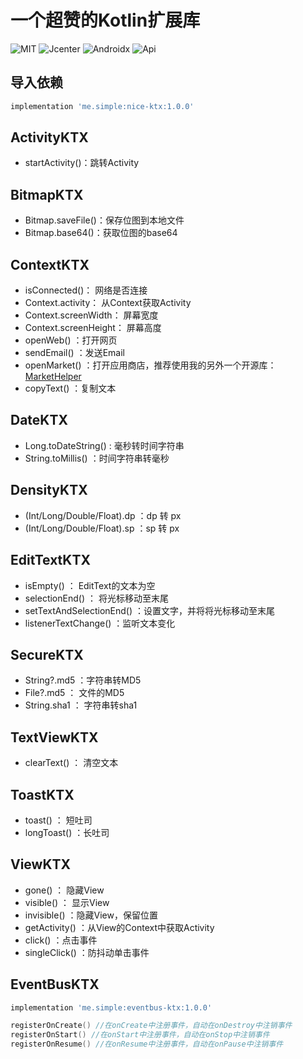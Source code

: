 # 一个超赞的Kotlin扩展库

![MIT](https://img.shields.io/badge/License-MIT-orange?style=flat-square)  ![Jcenter](https://img.shields.io/badge/Jcenter-x.y.z-brightgreen?style=flat-square)  ![Androidx](https://img.shields.io/badge/Androidx-Yes-blue?style=flat-square)  ![Api](https://img.shields.io/badge/Api-14+-blueviolet?style=flat-square) 

## 导入依赖

```groovy
implementation 'me.simple:nice-ktx:1.0.0'
```

## ActivityKTX

* startActivity()：跳转Activity

## BitmapKTX

* Bitmap.saveFile()：保存位图到本地文件
* Bitmap.base64()：获取位图的base64

## ContextKTX

* isConnected()： 网络是否连接
* Context.activity： 从Context获取Activity
* Context.screenWidth： 屏幕宽度
* Context.screenHeight： 屏幕高度
* openWeb() ：打开网页
* sendEmail() ：发送Email
* openMarket() ：打开应用商店，推荐使用我的另外一个开源库：[MarketHelper](https://github.com/simplepeng/MarketHelper)
* copyText() ：复制文本

## DateKTX

* Long.toDateString() : 毫秒转时间字符串
* String.toMillis() ：时间字符串转毫秒

## DensityKTX

* (Int/Long/Double/Float).dp ：dp 转 px
* (Int/Long/Double/Float).sp ：sp 转 px 

## EditTextKTX

* isEmpty() ： EditText的文本为空
* selectionEnd() ： 将光标移动至末尾
* setTextAndSelectionEnd() ：设置文字，并将将光标移动至末尾
* listenerTextChange() ：监听文本变化

## SecureKTX

* String?.md5 ：字符串转MD5
* File?.md5 ： 文件的MD5
* String.sha1 ： 字符串转sha1

## TextViewKTX

* clearText() ： 清空文本

## ToastKTX

* toast() ： 短吐司
* longToast() ：长吐司

## ViewKTX

* gone() ： 隐藏View
* visible() ： 显示View
* invisible() ：隐藏View，保留位置
* getActivity() ：从View的Context中获取Activity
* click() ：点击事件
* singleClick() ：防抖动单击事件

## EventBusKTX

```groovy
implementation 'me.simple:eventbus-ktx:1.0.0'
```

```kotlin
registerOnCreate() //在onCreate中注册事件，自动在onDestroy中注销事件
registerOnStart() //在onStart中注册事件，自动在onStop中注销事件
registerOnResume() //在onResume中注册事件，自动在onPause中注销事件
```



